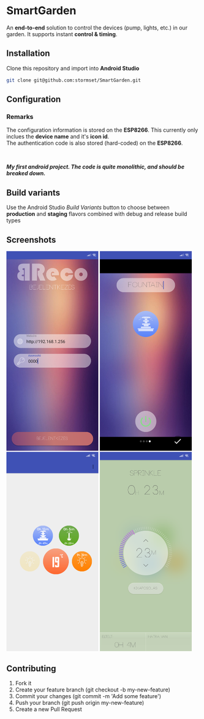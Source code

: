 # SmartGarden

An **end-to-end** solution to control the devices (pump, lights, etc.) in our garden. It supports instant **control & timing**.

## Installation

Clone this repository and import into **Android Studio**
```bash
git clone git@github.com:stormset/SmartGarden.git
```

## Configuration

### Remarks

The configuration information is stored on the **ESP8266**. This currently only inclues the **device name** and it's **icon id**.
<br>The authentication code is also stored (hard-coded) on the **ESP8266**.

<br>

***My first android project. The code is quite monolithic, and should be breaked down.***

## Build variants

Use the Android Studio *Build Variants* button to choose between **production** and **staging** flavors combined with debug and release build types

## Screenshots
<p float="left">
<img src="./App/screenshots/login_screen.png"  alt="Login Screen"  width="240"/>
<img src="./App/screenshots/config_screen.png" alt="Config Screen" width="240"/>
<img src="./App/screenshots/main_controls.png" alt="Main Screen"   width="240"/>
<img src="./App/screenshots/timer_screen.png" alt="Timer Screen"  width="240"/>
 </p>

## Contributing

1. Fork it
2. Create your feature branch (git checkout -b my-new-feature)
3. Commit your changes (git commit -m 'Add some feature')
4. Push your branch (git push origin my-new-feature)
5. Create a new Pull Request

